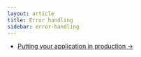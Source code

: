 ```yaml
---
layout: article
title: Error handling
sidebar: error-handling
---
```


<nav>
  <ul class="pager">
    <li class="next"><a href="/putting-your-application-in-production">Putting your application in production <span aria-hidden="true">&rarr;</span></a></li>
  </ul>
</nav>